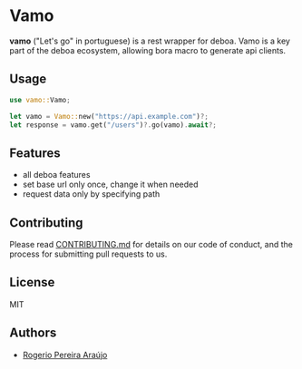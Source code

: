 # Vamo

**vamo** ("Let's go" in portuguese) is a rest wrapper for deboa. Vamo is a key part of the deboa ecosystem, allowing bora macro to generate api clients.

## Usage

```rust
use vamo::Vamo;

let vamo = Vamo::new("https://api.example.com")?;
let response = vamo.get("/users")?.go(vamo).await?;
```

## Features

- all deboa features
- set base url only once, change it when needed
- request data only by specifying path

## Contributing

Please read [CONTRIBUTING.md](CONTRIBUTING.md) for details on our code of conduct, and the process for submitting pull requests to us.

## License

MIT

## Authors

- [Rogerio Pereira Araújo](https://github.com/ararog)
